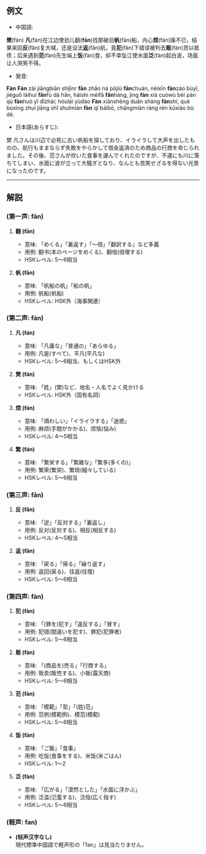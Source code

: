 ## 例文

* 中国語:

**樊**(fán) **凡**(fán)在江边使劲儿翻(**fān**)找那破旧**帆**(fān)船，内心**烦**(fán)躁不已，结果来回**反**(fǎn)复大喊，还是没法**返**(fǎn)航，竟**犯**(fàn)下错误被判去**贩**(fàn)货以抵债；后来遇到**范**(fàn)先生端上**饭**(fàn)食，却不幸坠江使水面**泛**(fàn)起白波，场面让人哭笑不得。

* 発音:

**Fán** **Fán** zài jiāngbiān shǐjìnr **fān** zhǎo nà pòjiù **fān**chuán, nèixīn **fán**zào bùyǐ, jiéguǒ láihuí **fǎn**fù dà hǎn, háishi méifǎ **fǎn**háng, jìng **fàn** xià cuòwù bèi pàn qù **fàn**huò yǐ dǐzhài; hòulái yùdào **Fàn** xiānshēng duān shàng **fàn**shí, què bùxìng zhuì jiāng shǐ shuǐmiàn **fàn** qǐ báibō, chǎngmiàn ràng rén kūxiào bù dé.

* 日本語(あらすじ):

樊 凡さんは川辺で必死に古い帆船を探しており、イライラして大声を出したものの、航行もままならず失敗をやらかして借金返済のため商品の行商を命じられました。その後、范さんが炊いた食事を運んでくれたのですが、不運にも川に落ちてしまい、水面に波が立って大騒ぎとなり、なんとも苦笑せざるを得ない光景になったのです。

---

## 解説

### (第一声: fān)
1. **翻 (fān)**  
   - 意味: 「めくる」「裏返す」「〜倍」「翻訳する」など多義  
   - 用例: 翻书(本のページをめくる)、翻倍(倍増する)  
   - HSKレベル: 5〜6相当

2. **帆 (fān)**  
   - 意味: 「帆船の帆」「船の帆」  
   - 用例: 帆船(帆船)  
   - HSKレベル: HSK外（海事関連）

### (第二声: fán)
1. **凡 (fán)**  
   - 意味: 「凡庸な」「普通の」「あらゆる」  
   - 用例: 凡是(すべて)、平凡(平凡な)  
   - HSKレベル: 5〜6相当、もしくはHSK外

2. **樊 (fán)**  
   - 意味: 「姓」(樊)など、地名・人名でよく見かける  
   - HSKレベル: HSK外（固有名詞）

3. **烦 (fán)**  
   - 意味: 「煩わしい」「イライラする」「迷惑」  
   - 用例: 麻烦(手間がかかる)、烦恼(悩み)  
   - HSKレベル: 4〜5相当

4. **繁 (fán)**  
   - 意味: 「繁栄する」「繁雑な」「繁多(多くの)」  
   - 用例: 繁荣(繁栄)、繁琐(細々している)  
   - HSKレベル: 5〜6相当

### (第三声: fǎn)
1. **反 (fǎn)**  
   - 意味: 「逆」「反対する」「裏返し」  
   - 用例: 反对(反対する)、相反(相反する)  
   - HSKレベル: 4〜5相当

2. **返 (fǎn)**  
   - 意味: 「戻る」「帰る」「繰り返す」  
   - 用例: 返回(戻る)、往返(往復)  
   - HSKレベル: 5〜6相当

### (第四声: fàn)
1. **犯 (fàn)**  
   - 意味: 「(罪を)犯す」「違反する」「冒す」  
   - 用例: 犯错(間違いを犯す)、罪犯(犯罪者)  
   - HSKレベル: 5〜6相当

2. **贩 (fàn)**  
   - 意味: 「(商品を)売る」「行商する」  
   - 用例: 贩卖(販売する)、小贩(露天商)  
   - HSKレベル: 5〜6相当

3. **范 (fàn)**  
   - 意味: 「模範」「型」「(姓)范」  
   - 用例: 范例(模範例)、模范(模範)  
   - HSKレベル: 5〜6相当

4. **饭 (fàn)**  
   - 意味: 「ご飯」「食事」  
   - 用例: 吃饭(食事をする)、米饭(米ごはん)  
   - HSKレベル: 1〜2

5. **泛 (fàn)**  
   - 意味: 「広がる」「漠然とした」「水面に浮かぶ」  
   - 用例: 泛滥(氾濫する)、泛指(広く指す)  
   - HSKレベル: 5〜6相当

### (軽声: fan)
- **(轻声汉字なし)**  
  現代標準中国語で軽声形の「fan」は見当たりません。
